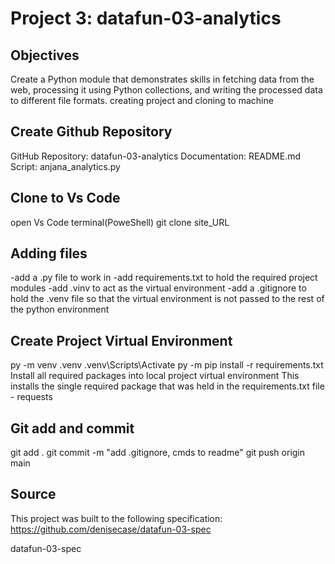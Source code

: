 # Project 3: datafun-03-analytics

## Objectives

Create a Python module that demonstrates skills in fetching data from the web, processing it using Python collections, and writing the processed data to different file formats.
creating project and cloning to machine

## Create Github Repository
GitHub Repository: datafun-03-analytics
Documentation: README.md
Script: anjana_analytics.py


## Clone to Vs Code

open Vs Code terminal(PoweShell)
git clone site_URL

## Adding files
 -add a .py file to work in 
 -add requirements.txt to hold the required project modules
 -add .vinv to act as the virtual environment
 -add a .gitignore to hold the .venv file so that the virtual environment is not passed to the rest of the python environment

## Create Project Virtual Environment
py -m venv .venv
.venv\Scripts\Activate
py -m pip install -r requirements.txt
Install all required packages into local project virtual environment
This installs the single required package that was held in the requirements.txt file - requests


## Git add and commit

git add .
git commit -m "add .gitignore, cmds to readme"
git push origin main


## Source
This project was built to the following specification: 
https://github.com/denisecase/datafun-03-spec



datafun-03-spec

